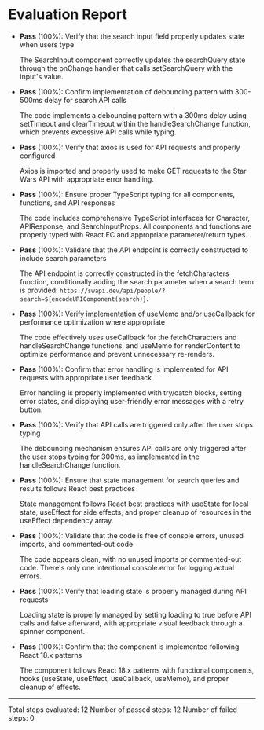 # Evaluation Report

- **Pass** (100%): Verify that the search input field properly updates state when users type
  
  The SearchInput component correctly updates the searchQuery state through the onChange handler that calls setSearchQuery with the input's value.

- **Pass** (100%): Confirm implementation of debouncing pattern with 300-500ms delay for search API calls
  
  The code implements a debouncing pattern with a 300ms delay using setTimeout and clearTimeout within the handleSearchChange function, which prevents excessive API calls while typing.

- **Pass** (100%): Verify that axios is used for API requests and properly configured
  
  Axios is imported and properly used to make GET requests to the Star Wars API with appropriate error handling.

- **Pass** (100%): Ensure proper TypeScript typing for all components, functions, and API responses
  
  The code includes comprehensive TypeScript interfaces for Character, APIResponse, and SearchInputProps. All components and functions are properly typed with React.FC and appropriate parameter/return types.

- **Pass** (100%): Validate that the API endpoint is correctly constructed to include search parameters
  
  The API endpoint is correctly constructed in the fetchCharacters function, conditionally adding the search parameter when a search term is provided: `https://swapi.dev/api/people/?search=${encodeURIComponent(search)}`.

- **Pass** (100%): Verify implementation of useMemo and/or useCallback for performance optimization where appropriate
  
  The code effectively uses useCallback for the fetchCharacters and handleSearchChange functions, and useMemo for renderContent to optimize performance and prevent unnecessary re-renders.

- **Pass** (100%): Confirm that error handling is implemented for API requests with appropriate user feedback
  
  Error handling is properly implemented with try/catch blocks, setting error states, and displaying user-friendly error messages with a retry button.

- **Pass** (100%): Verify that API calls are triggered only after the user stops typing
  
  The debouncing mechanism ensures API calls are only triggered after the user stops typing for 300ms, as implemented in the handleSearchChange function.

- **Pass** (100%): Ensure that state management for search queries and results follows React best practices
  
  State management follows React best practices with useState for local state, useEffect for side effects, and proper cleanup of resources in the useEffect dependency array.

- **Pass** (100%): Validate that the code is free of console errors, unused imports, and commented-out code
  
  The code appears clean, with no unused imports or commented-out code. There's only one intentional console.error for logging actual errors.

- **Pass** (100%): Verify that loading state is properly managed during API requests
  
  Loading state is properly managed by setting loading to true before API calls and false afterward, with appropriate visual feedback through a spinner component.

- **Pass** (100%): Confirm that the component is implemented following React 18.x patterns
  
  The component follows React 18.x patterns with functional components, hooks (useState, useEffect, useCallback, useMemo), and proper cleanup of effects.

---

Total steps evaluated: 12
Number of passed steps: 12
Number of failed steps: 0